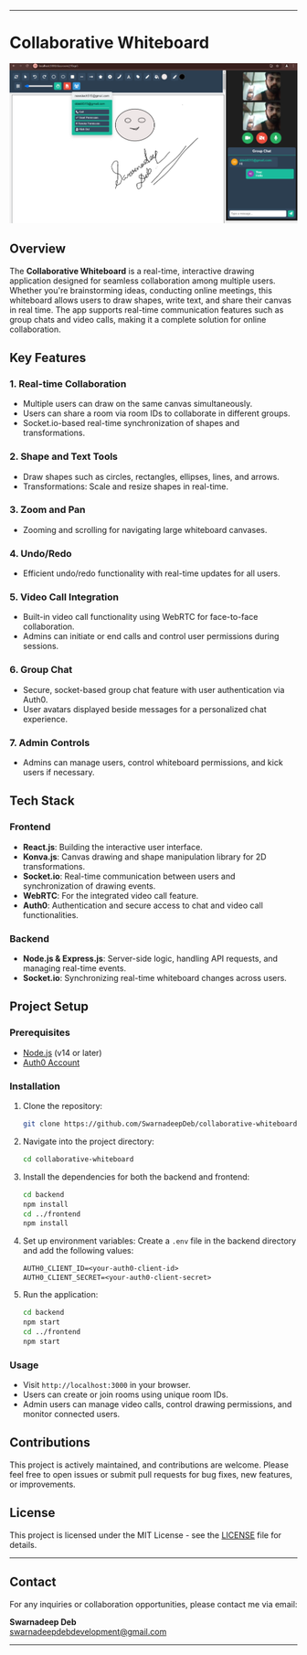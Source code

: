 
---

# Collaborative Whiteboard

![Collaborative Whiteboard](images/ProjectImage.png)

## Overview

The **Collaborative Whiteboard** is a real-time, interactive drawing application designed for seamless collaboration among multiple users. Whether you're brainstorming ideas, conducting online meetings, this whiteboard allows users to draw shapes, write text, and share their canvas in real time. The app supports real-time communication features such as group chats and video calls, making it a complete solution for online collaboration.

## Key Features

### 1. **Real-time Collaboration**
   - Multiple users can draw on the same canvas simultaneously.
   - Users can share a room via room IDs to collaborate in different groups.
   - Socket.io-based real-time synchronization of shapes and transformations.
  
### 2. **Shape and Text Tools**
   - Draw shapes such as circles, rectangles, ellipses, lines, and arrows.
   - Transformations: Scale and resize shapes in real-time.

### 3. **Zoom and Pan**
   - Zooming and scrolling for navigating large whiteboard canvases.

### 4. **Undo/Redo**
   - Efficient undo/redo functionality with real-time updates for all users.

### 5. **Video Call Integration**
   - Built-in video call functionality using WebRTC for face-to-face collaboration.
   - Admins can initiate or end calls and control user permissions during sessions.

### 6. **Group Chat**
   - Secure, socket-based group chat feature with user authentication via Auth0.
   - User avatars displayed beside messages for a personalized chat experience.

### 7. **Admin Controls**
   - Admins can manage users, control whiteboard permissions, and kick users if necessary.

## Tech Stack

### Frontend
- **React.js**: Building the interactive user interface.
- **Konva.js**: Canvas drawing and shape manipulation library for 2D transformations.
- **Socket.io**: Real-time communication between users and synchronization of drawing events.
- **WebRTC**: For the integrated video call feature.
- **Auth0**: Authentication and secure access to chat and video call functionalities.

### Backend
- **Node.js & Express.js**: Server-side logic, handling API requests, and managing real-time events.
- **Socket.io**: Synchronizing real-time whiteboard changes across users.

## Project Setup

### Prerequisites
- [Node.js](https://nodejs.org/) (v14 or later)
- [Auth0 Account](https://auth0.com/)

### Installation

1. Clone the repository:
   ```bash
   git clone https://github.com/SwarnadeepDeb/collaborative-whiteboard.git
   ```
2. Navigate into the project directory:
   ```bash
   cd collaborative-whiteboard
   ```

3. Install the dependencies for both the backend and frontend:
   ```bash
   cd backend
   npm install
   cd ../frontend
   npm install
   ```

4. Set up environment variables:
   Create a `.env` file in the backend directory and add the following values:
   ```env
   AUTH0_CLIENT_ID=<your-auth0-client-id>
   AUTH0_CLIENT_SECRET=<your-auth0-client-secret>
   ```

5. Run the application:
   ```bash
   cd backend
   npm start
   cd ../frontend
   npm start
   ```

### Usage

- Visit `http://localhost:3000` in your browser.
- Users can create or join rooms using unique room IDs.
- Admin users can manage video calls, control drawing permissions, and monitor connected users.

## Contributions

This project is actively maintained, and contributions are welcome. Please feel free to open issues or submit pull requests for bug fixes, new features, or improvements.

## License

This project is licensed under the MIT License - see the [LICENSE](LICENSE) file for details.

---

## Contact

For any inquiries or collaboration opportunities, please contact me via email:

**Swarnadeep Deb**  
swarnadeepdebdevelopment@gmail.com 

---